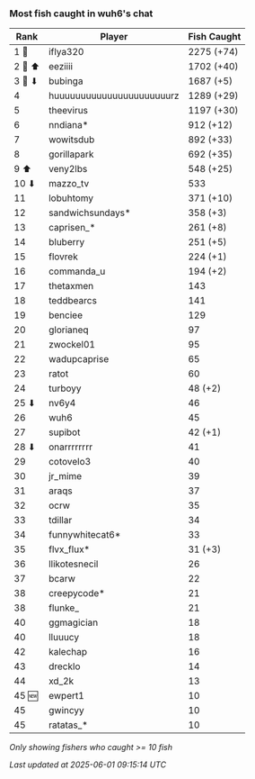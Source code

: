 ### Most fish caught in wuh6's chat
| Rank | Player | Fish Caught |
|------|--------|-----------|
| 1 🥇  | iflya320  | 2275 (+74) |
| 2 🥈 ⬆ | eeziiii  | 1702 (+40) |
| 3 🥉 ⬇ | bubinga  | 1687 (+5) |
| 4  | huuuuuuuuuuuuuuuuuuuuuurz  | 1289 (+29) |
| 5  | theevirus  | 1197 (+30) |
| 6  | nndiana*  | 912 (+12) |
| 7  | wowitsdub  | 892 (+33) |
| 8  | gorillapark  | 692 (+35) |
| 9 ⬆ | veny2lbs  | 548 (+25) |
| 10 ⬇ | mazzo_tv  | 533 |
| 11  | lobuhtomy  | 371 (+10) |
| 12  | sandwichsundays*  | 358 (+3) |
| 13  | caprisen_*  | 261 (+8) |
| 14  | bluberry  | 251 (+5) |
| 15  | flovrek  | 224 (+1) |
| 16  | commanda_u  | 194 (+2) |
| 17  | thetaxmen  | 143 |
| 18  | teddbearcs  | 141 |
| 19  | benciee  | 129 |
| 20  | glorianeq  | 97 |
| 21  | zwockel01  | 95 |
| 22  | wadupcaprise  | 65 |
| 23  | ratot  | 60 |
| 24  | turboyy  | 48 (+2) |
| 25 ⬇ | nv6y4  | 46 |
| 26  | wuh6  | 45 |
| 27  | supibot  | 42 (+1) |
| 28 ⬇ | onarrrrrrrr  | 41 |
| 29  | cotovelo3  | 40 |
| 30  | jr_mime  | 39 |
| 31  | araqs  | 37 |
| 32  | ocrw  | 35 |
| 33  | tdillar  | 34 |
| 34  | funnywhitecat6*  | 33 |
| 35  | flvx_flux*  | 31 (+3) |
| 36  | llikotesnecil  | 26 |
| 37  | bcarw  | 22 |
| 38  | creepycode*  | 21 |
| 38  | flunke_  | 21 |
| 40  | ggmagician  | 18 |
| 40  | lluuucy  | 18 |
| 42  | kalechap  | 16 |
| 43  | drecklo  | 14 |
| 44  | xd_2k  | 13 |
| 45 🆕 | ewpert1  | 10 |
| 45  | gwincyy  | 10 |
| 45  | ratatas_*  | 10 |

_Only showing fishers who caught >= 10 fish_

_Last updated at 2025-06-01 09:15:14 UTC_